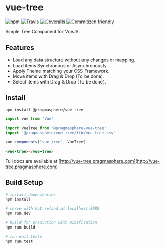 # vue-tree

[![npm](https://img.shields.io/npm/v/@pragmasphere/vue-tree.svg)](https://www.npmjs.com/package/@pragmasphere/vue-tree)
[![Travis](https://img.shields.io/travis/pragmasphere/vue-tree.svg)](https://travis-ci.org/pragmasphere/vue-tree)
[![Coveralls](https://img.shields.io/coveralls/github/pragmasphere/vue-tree.svg)](https://coveralls.io/github/pragmasphere/vue-tree)
[![Commitizen friendly](https://img.shields.io/badge/commitizen-friendly-brightgreen.svg)](http://commitizen.github.io/cz-cli/)

Simple Tree Component for VueJS. 

## Features

* Load any data structure without any changes or mapping.
* Load items Synchronous or Asynchronously.
* Apply Theme matching your CSS Framework.
* Move items with Drag & Drop (To be done).
* Select items with Drag & Drop (To be done).

## Install

```bash
npm install @pragmasphere/vue-tree
```

```javascript
import vue from 'Vue'

import VueTree from '@pragmasphere/vue-tree'
import '@pragmasphere/vue-tree/lib/vue-tree.css'

vue.components('vue-tree', VueTree)
```

```html
<vue-tree></vue-tree>
```

Full docs are available at [http://vue-tree.pragmasphere.com](http://vue-tree.pragmasphere.com)

## Build Setup

```bash
# install dependencies
npm install

# serve with hot reload at localhost:8080
npm run dev

# build for production with minification
npm run build

# run unit tests
npm run test
```
